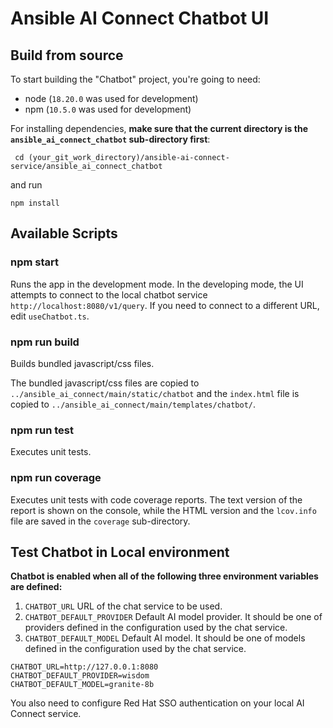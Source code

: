 # Ansible AI Connect Chatbot UI

## Build from source

To start building the "Chatbot" project, you're going to need:

- node (`18.20.0` was used for development)
- npm (`10.5.0` was used for development)

For installing dependencies, **make sure that the current directory
is the `ansible_ai_connect_chatbot` sub-directory first**:
```commandline
 cd (your_git_work_directory)/ansible-ai-connect-service/ansible_ai_connect_chatbot
```

and run

```commandline
npm install
```

## Available Scripts

### npm start

Runs the app in the development mode. In the developing mode,
the UI attempts to connect to the local chatbot service
`http://localhost:8080/v1/query`.  If you need to connect
to a different URL, edit `useChatbot.ts`.

### npm run build

Builds bundled javascript/css files.

The bundled javascript/css files are copied to
`../ansible_ai_connect/main/static/chatbot` and the
`index.html` file is copied to
`../ansible_ai_connect/main/templates/chatbot/`.

### npm run test

Executes unit tests.

### npm run coverage

Executes unit tests with code coverage reports.
The text version of the report is shown on the console,
while the HTML version and the `lcov.info` file are saved
in the `coverage` sub-directory.

## Test Chatbot in Local environment

**Chatbot is enabled when all of
the following three environment variables are defined:**

1. `CHATBOT_URL` URL of the chat service to be used.
2. `CHATBOT_DEFAULT_PROVIDER` Default AI model provider. It should be
one of providers defined in the configuration used by the chat service.
3. `CHATBOT_DEFAULT_MODEL` Default AI model. It should be
one of models defined in the configuration used by the chat service.

```commandline
CHATBOT_URL=http://127.0.0.1:8080
CHATBOT_DEFAULT_PROVIDER=wisdom
CHATBOT_DEFAULT_MODEL=granite-8b
```

You also need to configure Red Hat SSO authentication on your local
AI Connect service.
